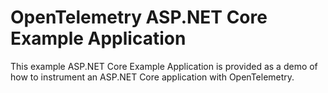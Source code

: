 # OpenTelemetry ASP.NET Core Example Application

This example ASP.NET Core Example Application is provided as a demo of how to
instrument an ASP.NET Core application with OpenTelemetry.
